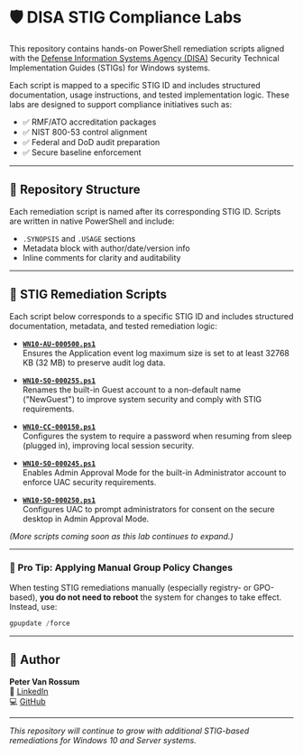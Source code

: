 # 🛡️ DISA STIG Compliance Labs

This repository contains hands-on PowerShell remediation scripts aligned with the [Defense Information Systems Agency (DISA)](https://public.cyber.mil/stigs/) Security Technical Implementation Guides (STIGs) for Windows systems.

Each script is mapped to a specific STIG ID and includes structured documentation, usage instructions, and tested implementation logic. These labs are designed to support compliance initiatives such as:

- ✅ RMF/ATO accreditation packages
- ✅ NIST 800-53 control alignment
- ✅ Federal and DoD audit preparation
- ✅ Secure baseline enforcement

---

## 📂 Repository Structure

Each remediation script is named after its corresponding STIG ID. Scripts are written in native PowerShell and include:

- `.SYNOPSIS` and `.USAGE` sections
- Metadata block with author/date/version info
- Inline comments for clarity and auditability

---

## 📜 STIG Remediation Scripts

Each script below corresponds to a specific STIG ID and includes structured documentation, metadata, and tested remediation logic:

- **[`WN10-AU-000500.ps1`](./WN10-AU-000500.ps1)**  
  Ensures the Application event log maximum size is set to at least 32768 KB (32 MB) to preserve audit log data.

- **[`WN10-SO-000255.ps1`](./WN10-SO-000255.ps1)**  
  Renames the built-in Guest account to a non-default name ("NewGuest") to improve system security and comply with STIG requirements.

- **[`WN10-CC-000150.ps1`](./WN10-CC-000150.ps1)**  
  Configures the system to require a password when resuming from sleep (plugged in), improving local session security.

- **[`WN10-SO-000245.ps1`](./WN10-SO-000245.ps1)**  
  Enables Admin Approval Mode for the built-in Administrator account to enforce UAC security requirements.

- **[`WN10-SO-000250.ps1`](./WN10-SO-000250.ps1)**  
  Configures UAC to prompt administrators for consent on the secure desktop in Admin Approval Mode.

*(More scripts coming soon as this lab continues to expand.)*

---

### 🧠 Pro Tip: Applying Manual Group Policy Changes

When testing STIG remediations manually (especially registry- or GPO-based), **you do not need to reboot** the system for changes to take effect. Instead, use:

```powershell
gpupdate /force
```

---

## 📌 Author

**Peter Van Rossum**  
🔗 [LinkedIn](https://www.linkedin.com/in/vanr)  
💻 [GitHub](https://github.com/SecOpsPete)

---

_This repository will continue to grow with additional STIG-based remediations for Windows 10 and Server systems._

